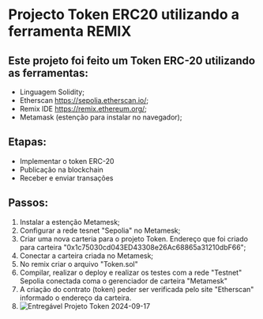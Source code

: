 # Projecto Token ERC20 utilizando a ferramenta REMIX

## Este projeto foi feito um Token ERC-20 utilizando as ferramentas:
- Linguagem Solidity;
- Etherscan <https://sepolia.etherscan.io/>;
- Remix IDE <https://remix.ethereum.org/>;
- Metamask (estenção para instalar no navegador);

## Etapas:
- Implementar o token ERC-20
- Publicação na blockchain
- Receber e enviar transações

## Passos:
1. Instalar a estenção Metamesk;
2. Configurar a rede tesnet "Sepolia" no Metamesk;
3. Criar uma nova carteria para o projeto Token. Endereço que foi criado para carteira "0x1c75030cd043ED43308e26Ac68865a31210dbF66";
4. Conectar a carteira criada no Metamesk;
5. No remix criar o arquivo "Token.sol"
6. Compilar, realizar o deploy e realizar os testes com a rede "Testnet" Sepolia conectada coma o gerenciador de carteira "Metamesk"
7. A criação do contrato (token) peder ser verificada pelo site "Etherscan" informado o endereço da carteira.
8. ![Entregável Projeto Token 2024-09-17](https://github.com/user-attachments/assets/e9d79417-f534-4814-9332-8e3e28cf2aff)

